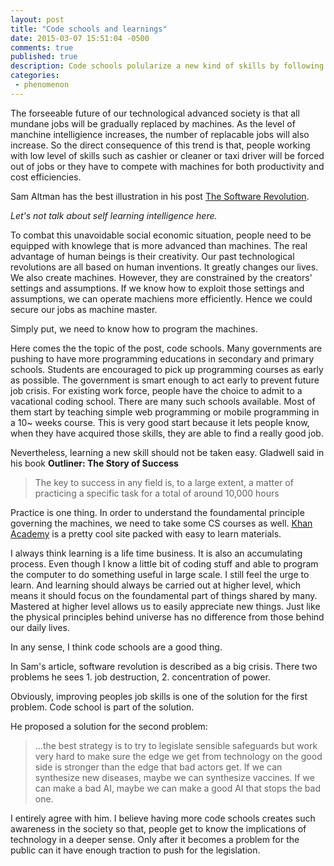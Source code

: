 ```yaml
---
layout: post
title: "Code schools and learnings"
date: 2015-03-07 15:51:04 -0500
comments: true
published: true
description: Code schools polularize a new kind of skills by following techonoligical trend. People should realize that learning such skills requires the same amount of efforts applies to any other professional fields.
categories:
 - phenomenon
---
```


The forseeable future of our technological advanced society is that all mundane jobs will be gradually replaced by machines. As the level of manchine intelligience increases, the number of replacable jobs will also increase. So the direct consequence of this trend is that, people working with low level of skills such as cashier or cleaner or taxi driver will be forced out of jobs or they have to compete with machines for both productivity and cost efficiencies. 

Sam Altman has the best illustration in his post [The Software Revolution](http://blog.samaltman.com/the-software-revolution). 

_Let's not talk about self learning intelligence here._

To combat this unavoidable social economic situation, people need to be equipped with knowlege that is more advanced than machines. The real advantage of human beings is their creativity. Our past technological revolutions are all based on human inventions. It greatly changes our lives. We also create machines. However, they are constrained by the creators' settings and assumptions. If we know how to exploit those settings and assumptions, we can operate machiens more efficiently. Hence
we could secure our jobs as machine master. 

Simply put, we need to know how to program the machines.

Here comes the the topic of the post, code schools. Many governments are pushing to have more programming educations in secondary and primary schools. Students are encouraged to pick up programming courses as early as possible. The government is smart enough to act early to prevent future job crisis. For existing work force, people have the choice to admit to a vacational coding school. There are many such schools available. Most of them start by teaching simple web programming or mobile
programming in a 10~ weeks course. This is very good start because it lets people know, when they have acquired those skills, they are able to find a really good job. 

Nevertheless, learning a new skill should not be taken easy. Gladwell said in his book __Outliner: The Story of Success__
> The key to success in any field is, to a large extent, a matter of practicing a specific task for a total of around 10,000 hours

Practice is one thing. In order to understand the foundamental principle governing the machines, we need to take some CS courses as well. [Khan Academy](https://www.khanacademy.org/computing/computer-science) is a pretty cool site packed with easy to learn materials. 

I always think learning is a life time business. It is also an accumulating process. Even though I know a little bit of coding stuff and able to program the computer to do something useful in large scale. I still feel the urge to learn. And learning should always be carried out at higher level, which means it should focus on the foundamental part of things shared by many. Mastered at higher level allows us to easily appreciate new things. Just like the physical principles behind universe
has no difference from those behind our daily lives. 

In any sense, I think code schools are a good thing. 

In Sam's article, software revolution is described as a big crisis. There two problems he sees 1. job destruction, 2. concentration of power. 

Obviously, improving peoples job skills is one of the solution for the first problem. Code school is part of the solution. 

He proposed a solution for the second problem: 

>...the best strategy is to try to legislate sensible safeguards but work very hard to make sure the edge we get from technology on the good side is stronger than the edge that bad actors get.  If we can synthesize new diseases, maybe we can synthesize vaccines.  If we can make a bad AI, maybe we can make a good AI that stops the bad one.

I entirely agree with him. I believe having more code schools creates such awareness in the society so that, people get to know the implications of technology in a deeper sense. Only after it becomes a problem for the public can it have enough traction to push for the legislation.



